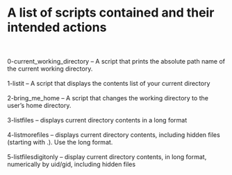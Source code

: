 # A list of scripts contained and their intended actions
</br>
</br>
0-current_working_directory – A script that prints the absolute path name of the current working directory.
</br>
<br>
1-listit – A script that displays the contents list of your current directory
</br>
</br>
2-bring_me_home – A script that changes the working directory to the user’s home directory.
</br>
</br>
3-listfiles – displays current directory contents in a long format
</br>
</br>
4-listmorefiles – displays current directory contents, including hidden files (starting with .). Use the long format.
</br>
</br>
5-listfilesdigitonly – display current directory contents, in long format, numerically by uid/gid, including hidden files
